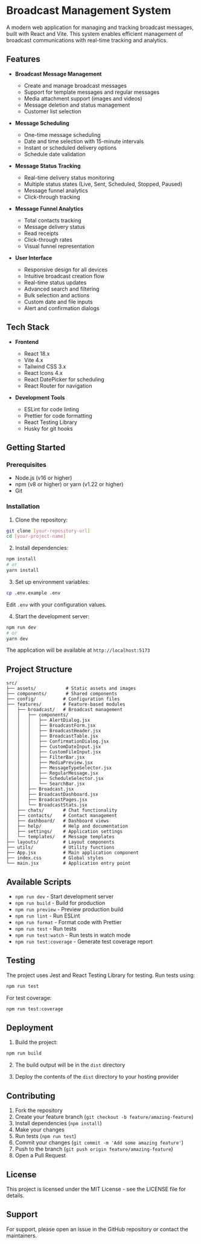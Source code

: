# Broadcast Management System

A modern web application for managing and tracking broadcast messages, built with React and Vite. This system enables efficient management of broadcast communications with real-time tracking and analytics.

## Features

- **Broadcast Message Management**
  - Create and manage broadcast messages
  - Support for template messages and regular messages
  - Media attachment support (images and videos)
  - Message deletion and status management
  - Customer list selection

- **Message Scheduling**
  - One-time message scheduling
  - Date and time selection with 15-minute intervals
  - Instant or scheduled delivery options
  - Schedule date validation

- **Message Status Tracking**
  - Real-time delivery status monitoring
  - Multiple status states (Live, Sent, Scheduled, Stopped, Paused)
  - Message funnel analytics
  - Click-through tracking

- **Message Funnel Analytics**
  - Total contacts tracking
  - Message delivery status
  - Read receipts
  - Click-through rates
  - Visual funnel representation

- **User Interface**
  - Responsive design for all devices
  - Intuitive broadcast creation flow
  - Real-time status updates
  - Advanced search and filtering
  - Bulk selection and actions
  - Custom date and file inputs
  - Alert and confirmation dialogs

## Tech Stack

- **Frontend**
  - React 18.x
  - Vite 4.x
  - Tailwind CSS 3.x
  - React Icons 4.x
  - React DatePicker for scheduling
  - React Router for navigation

- **Development Tools**
  - ESLint for code linting
  - Prettier for code formatting
  - React Testing Library
  - Husky for git hooks

## Getting Started

### Prerequisites

- Node.js (v16 or higher)
- npm (v8 or higher) or yarn (v1.22 or higher)
- Git

### Installation

1. Clone the repository:
```bash
git clone [your-repository-url]
cd [your-project-name]
```

2. Install dependencies:
```bash
npm install
# or
yarn install
```

3. Set up environment variables:
```bash
cp .env.example .env
```
Edit `.env` with your configuration values.

4. Start the development server:
```bash
npm run dev
# or
yarn dev
```

The application will be available at `http://localhost:5173`

## Project Structure

```
src/
├── assets/           # Static assets and images
├── components/       # Shared components
├── config/          # Configuration files
├── features/        # Feature-based modules
│   ├── broadcast/   # Broadcast management
│   │   ├── components/
│   │   │   ├── AlertDialog.jsx
│   │   │   ├── BroadcastForm.jsx
│   │   │   ├── BroadcastHeader.jsx
│   │   │   ├── BroadcastTable.jsx
│   │   │   ├── ConfirmationDialog.jsx
│   │   │   ├── CustomDateInput.jsx
│   │   │   ├── CustomFileInput.jsx
│   │   │   ├── FilterBar.jsx
│   │   │   ├── MediaPreview.jsx
│   │   │   ├── MessageTypeSelector.jsx
│   │   │   ├── RegularMessage.jsx
│   │   │   ├── ScheduleSelector.jsx
│   │   │   └── SearchBar.jsx
│   │   ├── Broadcast.jsx
│   │   ├── BroadcastDashboard.jsx
│   │   ├── BroadcastPages.jsx
│   │   └── BroadcastStats.jsx
│   ├── chats/       # Chat functionality
│   ├── contacts/    # Contact management
│   ├── dashboard/   # Dashboard views
│   ├── help/        # Help and documentation
│   ├── settings/    # Application settings
│   └── templates/   # Message templates
├── layouts/         # Layout components
├── utils/           # Utility functions
├── App.jsx          # Main application component
├── index.css        # Global styles
└── main.jsx         # Application entry point
```

## Available Scripts

- `npm run dev` - Start development server
- `npm run build` - Build for production
- `npm run preview` - Preview production build
- `npm run lint` - Run ESLint
- `npm run format` - Format code with Prettier
- `npm run test` - Run tests
- `npm run test:watch` - Run tests in watch mode
- `npm run test:coverage` - Generate test coverage report

## Testing

The project uses Jest and React Testing Library for testing. Run tests using:

```bash
npm run test
```

For test coverage:

```bash
npm run test:coverage
```

## Deployment

1. Build the project:
```bash
npm run build
```

2. The build output will be in the `dist` directory

3. Deploy the contents of the `dist` directory to your hosting provider

## Contributing

1. Fork the repository
2. Create your feature branch (`git checkout -b feature/amazing-feature`)
3. Install dependencies (`npm install`)
4. Make your changes
5. Run tests (`npm run test`)
6. Commit your changes (`git commit -m 'Add some amazing feature'`)
7. Push to the branch (`git push origin feature/amazing-feature`)
8. Open a Pull Request

## License

This project is licensed under the MIT License - see the LICENSE file for details.

## Support

For support, please open an issue in the GitHub repository or contact the maintainers.